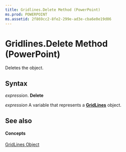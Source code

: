 ```yaml
---
title: Gridlines.Delete Method (PowerPoint)
ms.prod: POWERPOINT
ms.assetid: 2f869cc2-8fe2-299e-ad3e-cba6e0e19d06
---
```



# Gridlines.Delete Method (PowerPoint)

Deletes the object.


## Syntax

 _expression_. **Delete**

 _expression_ A variable that represents a **[GridLines](gridlines-object-powerpoint.md)** object.


## See also


#### Concepts


[GridLines Object](gridlines-object-powerpoint.md)

